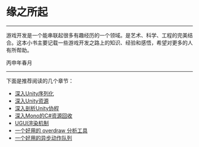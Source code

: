 # 缘之所起



---

游戏开发是一个能串联起很多有趣经历的一个领域。是艺术、科学、工程的完美结合。这本小书主要记载一些游戏开发之路上的知识、经验和感悟，希望对更多的人有所帮助。



丙申年春月

---
下面是推荐阅读的几个章节：
- [深入Unity序列化](Unity/Asset/DiveIntoUnitySerialization.md)
- [深入Unity资源](Unity/Asset/DiveIntoUnityAsset.md)
- [深入剖析Unity协程](Unity/Coroutine/DiveIntoUnityCoroutine.md)
- [深入Mono的C\#资源回收](Unity/Asset/DiveIntoMonoCsharpGC.md)
- [UGUI渲染机制](Unity/UGUI/UGUIRenderSystem.md)
- [一个好用的 overdraw 分析工具](Unity/PerformanceOptimizition/CreateUsefulOverdrawIndicator.md)
- [一个好用的异步动作队列](Unity/Coroutine/CreateUsefulActionSequence.md)